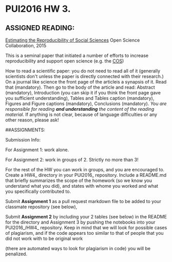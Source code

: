# PUI2016 HW 3.

## ASSIGNED READING:

[Estimating the Reproducibility of Social Sciences](www.sciencemag.org/content/349/6251/aac4716.full.pdf) Open Science Collaboration, 2015

This is a seminal paper that initiated a number of efforts to increase reproducibility and support open science (e.g. the [COS](https://centerforopenscience.org/))

How to read a scientific paper: you do not need to read all of it (generally scientists don't unless the paper is directly connected with their research.)
On a journal like science the front page of the articleis a synapsis of it. Read that (mandatory). Then go to the body of the article and read:
Abstract (mandatory), Introduction (you can skip it if you think the front page gave you sufficient understanding), 
Tables and Tables caption (mandatory), Figures and Figure captions (mandatory), Conclusions (mandatory). 
_You are responsible for reading **and understanding** the content of the reading material_. If anything is not clear, because of language difficulties or any other reason, please ask!

##ASSIGNMENTS:

Submission Info:

For Assignment 1: work alone. 

For Assignment 2: work in groups of 2. Strictly no more than 3!

For the rest of the HW you can work in groups, and you are encouraged to. 
Create a HW4_<netID> directory in your PUI2016_<netID> repository. 
Include a README.md that briefly summarizes the scope of the homework (so we know you understand what you did), 
and states with whome you worked and what you specifically contributed to. 

Submit __Assignment 1__ as a pull request markdown file to be added to your classmate repository (see below), 

Submit __Assignment 2__ by including your 2 tables (see below) in the README for the directory 
and Assignment 3 by pushing the notebooks into your PUI2016_<netID>/HW4_<netID> repository. 
Keep in mind that we will look for possible cases of plagiarism, 
and if the code appears too similar to that of people that you did not work with to be original work 

(there are automated ways to look for plagiarism in code) you will be penalized.

